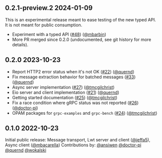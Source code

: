 ## 0.2.1-preview.2 2024-01-09

This is an experimental release meant to ease testing of the new typed
API. It is not meant for public consumption.

- Experiment with a typed API
  ([#48](https://github.com/dialohq/ocaml-grpc/pull/22)) ([@mbarbin](https://github.com/mbarbin))
- More PR merged since 0.2.0 (undocumented, see git history for more
  details).

## 0.2.0 2023-10-23

- Report HTTP2 error status when it's not OK
  ([#22](https://github.com/dialohq/ocaml-grpc/pull/22)) ([@quernd](https://github.com/quernd))
- Fix message extraction behavior for batched messages
  ([#33](https://github.com/dialohq/ocaml-grpc/pull/33)) ([@quernd](https://github.com/quernd))
- Async server implementation
  ([#27](https://github.com/dialohq/ocaml-grpc/pull/27)) ([@tmcgilchrist](https://github.com/tmcgilchrist))
- Eio server and client implementation
  ([#21](https://github.com/dialohq/ocaml-grpc/pull/21)) ([@quernd](https://github.com/quernd))
- Getting started documentation
  ([#25](https://github.com/dialohq/ocaml-grpc/pull/25)) ([@tmcgilchrist](https://github.com/tmcgilchrist))
- Fix a race condition where gRPC status was not reported
  ([#26](https://github.com/dialohq/ocaml-grpc/pull/26)) ([@doctor-pi](https://github.com/doctor-pi))
- OPAM packages for `grpc-examples` and `grpc-bench`
  ([#24](https://github.com/dialohq/ocaml-grpc/pull/24)) ([@tmcgilchrist](https://github.com/tmcgilchrist))

## 0.1.0 2022-10-23

Initial public release: Message transport, Lwt server and client ([@jeffa5](https://github.com/jeffa5)), Async client ([@mbacarella](https://github.com/mbacarella))
Contributions by: [@ansiwen](https://github.com/ansiwen) [@doctor-pi](https://github.com/doctor-pi) [@quernd](https://github.com/quernd) [@wokalski](https://github.com/wokalski)
